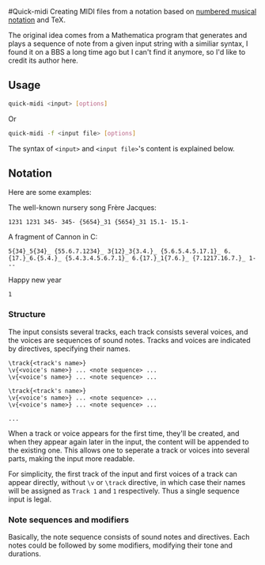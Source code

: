 #Quick-midi
Creating MIDI files from a notation based on [numbered musical notation](https://en.wikipedia.org/wiki/Numbered_musical_notation) and TeX.

The original idea comes from a Mathematica program that generates and plays a sequence of note from a given input string with a 
similiar syntax, I found it on a BBS a long time ago but I can't find it anymore, so I'd like to credit its author here.

## Usage
```sh
quick-midi <input> [options]
```
Or
```sh
quick-midi -f <input file> [options]
```
The syntax of `<input>` and `<input file>`'s content is explained below.

## Notation
Here are some examples:

The well-known nursery song Frère Jacques:
```
1231 1231 345- 345- {5654}_31 {5654}_31 15.1- 15.1-
```

A fragment of Cannon in C:
```
5{34}_5{34}_ {55.6.7.1234}_ 3{12}_3{3.4.}_ {5.6.5.4.5.17.1}_ 6.{17.}_6.{5.4.}_ {5.4.3.4.5.6.7.1}_ 6.{17.}_1{7.6.}_ {7.1217.16.7.}_ 1---
```

Happy new year
```
1
```

### Structure
The input consists several tracks, each track consists several voices, and the voices are sequences of sound notes. Tracks and 
voices are indicated by directives, specifying their names.
```
\track{<track's name>}
\v{<voice's name>} ... <note sequence> ...
\v{<voice's name>} ... <note sequence> ...

\track{<track's name>}
\v{<voice's name>} ... <note sequence> ...
\v{<voice's name>} ... <note sequence> ...

...
```
When a track or voice appears for the first time, they'll be created, and when they appear again later in the input, the content
will be appended to the existing one. This allows one to seperate a track or voices into several parts, making the input more
readable.

For simplicity, the first track of the input and first voices of a track can appear directly, without `\v` or `\track` directive, 
in which case their names will be assigned as `Track 1` and `1` respectively. Thus a single sequence input is legal.

### Note sequences and modifiers
Basically, the note sequence consists of sound notes and directives. Each notes could be followed by some modifiers, modifying
their tone and durations.